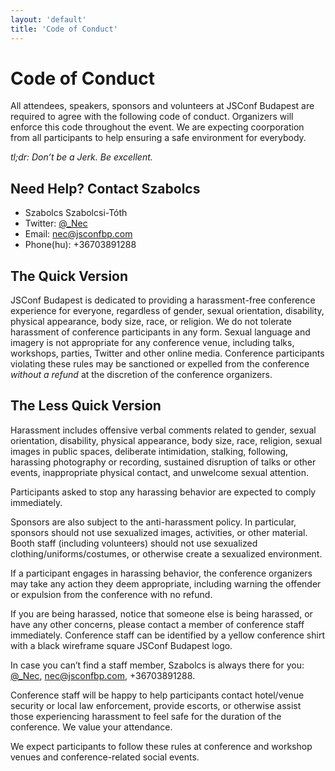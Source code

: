 ```yaml
---
layout: 'default'
title: 'Code of Conduct'
---
```


# Code of Conduct

All attendees, speakers, sponsors and volunteers at JSConf Budapest are required to agree with the following code of conduct. 
Organizers will enforce this code throughout the event. We are expecting coorporation from all participants to help ensuring 
a safe environment for everybody.

*tl;dr: Don’t be a Jerk. Be excellent.*

## Need Help? Contact Szabolcs

 - Szabolcs Szabolcsi-Tóth
 - Twitter: [@_Nec](http://twitter.com/_Nec)
 - Email: [nec@jsconfbp.com](mailto:nec@jsconfbp.com)
 - Phone(hu): +36703891288

## The Quick Version

JSConf Budapest is dedicated to providing a harassment-free conference experience for everyone, regardless of gender, 
sexual orientation, disability, physical appearance, body size, race, or religion. We do not tolerate harassment of 
conference participants in any form. Sexual language and imagery is not appropriate for any conference venue, including 
talks, workshops, parties, Twitter and other online media. Conference participants violating these rules may be sanctioned 
or expelled from the conference *without a refund* at the discretion of the conference organizers.

## The Less Quick Version

Harassment includes offensive verbal comments related to gender, sexual orientation, disability, physical appearance, 
body size, race, religion, sexual images in public spaces, deliberate intimidation, stalking, following, harassing photography 
or recording, sustained disruption of talks or other events, inappropriate physical contact, and unwelcome sexual attention.

Participants asked to stop any harassing behavior are expected to comply immediately.

Sponsors are also subject to the anti-harassment policy. In particular, sponsors should not use sexualized images, activities, 
or other material. Booth staff (including volunteers) should not use sexualized clothing/uniforms/costumes, or otherwise create a sexualized environment.

If a participant engages in harassing behavior, the conference organizers may take any action they deem appropriate, 
including warning the offender or expulsion from the conference with no refund.

If you are being harassed, notice that someone else is being harassed, or have any other concerns, please contact a member 
of conference staff immediately. Conference staff can be identified by a yellow conference shirt with a black wireframe square JSConf Budapest logo.

In case you can’t find a staff member, Szabolcs is always there for you: [@_Nec](http://twitter.com/_Nec), 
[nec@jsconfbp.com](mailto:nec@jsconfbp.com), +36703891288.

Conference staff will be happy to help participants contact hotel/venue security or local law enforcement, provide escorts, 
or otherwise assist those experiencing harassment to feel safe for the duration of the conference. We value your attendance.

We expect participants to follow these rules at conference and workshop venues and conference-related social events.




